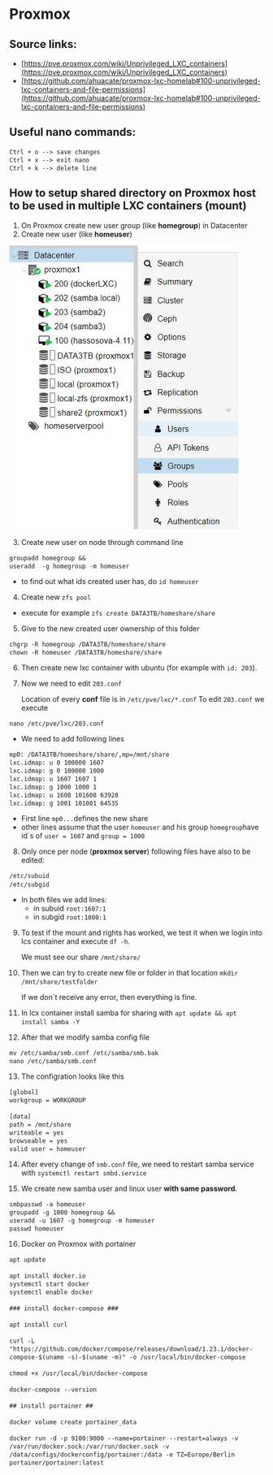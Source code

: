 # Proxmox

## Source  links:

- [https://pve.proxmox.com/wiki/Unprivileged_LXC_containers](https://pve.proxmox.com/wiki/Unprivileged_LXC_containers)
- [https://github.com/ahuacate/proxmox-lxc-homelab#100-unprivileged-lxc-containers-and-file-permissions](https://github.com/ahuacate/proxmox-lxc-homelab#100-unprivileged-lxc-containers-and-file-permissions)

## Useful nano commands:
```
Ctrl + o --> save changes
Ctrl + x --> exit nano
Ctrl + k --> delete line
```


## How to setup shared directory on Proxmox host to be used in multiple LXC containers (mount)

1. On Proxmox create new user group (like **homegroup**) in Datacenter
2. Create new user (like **homeuser**)

![Proxmox user](images/Proxmox_user_group.jpg)

3. Create new user on node through command line 
```
groupadd homegroup &&
useradd  -g homegroup -m homeuser
```
- to find out what ids created user has, do `id homeuser`

4. Create new `zfs pool`
- execute for example `zfs create DATA3TB/homeshare/share`
5. Give to the new created user ownership of this folder
```
chgrp -R homegroup /DATA3TB/homeshare/share
chown -R homeuser /DATA3TB/homeshare/share
```
6. Then create new lxc container with ubuntu (for example with `id: 203`).
7. Now we need to edit `203.conf`

    Location of every **conf** file is in `/etc/pve/lxc/*.conf`
    To edit `203.conf` we execute 
```
nano /etc/pve/lxc/203.conf
```
- We need to add following lines 
```
mp0: /DATA3TB/homeshare/share/,mp=/mnt/share
lxc.idmap: u 0 100000 1607
lxc.idmap: g 0 100000 1000
lxc.idmap: u 1607 1607 1
lxc.idmap: g 1000 1000 1
lxc.idmap: u 1608 101608 63928
lxc.idmap: g 1001 101001 64535
```
- First line `mp0...`defines the new share
- other lines assume that the user `homeuser` and his group `homegroup`have id´s of `user = 1607` and `group = 1000`
8. Only once per node (**proxmox server**) following files have also to be edited:
```markdown
/etc/subuid
/etc/subgid
```
- In both files we add lines:
  - in subuid `root:1607:1`
  - in subgid `root:1000:1`

9. To test if the mount and rights has worked, we test it when we login into lcs container and execute `df -h`.

    We must see our share `/mnt/share/`
10. Then we can try to create new file or folder in that location `mkdir /mnt/share/testfolder`

    If we don´t receive any error, then everything is fine.
11. In lcx container install samba for sharing with `apt update && apt install samba -Y`
12. After that we modify samba config file
```
mv /etc/samba/smb.conf /etc/samba/smb.bak
nano /etc/samba/smb.conf
```
13. The configration looks like this 
```Nginx
[global]
workgroup = WORKGROUP

[data]
path = /mnt/share
writeable = yes
browseable = yes
valid user = homeuser
```
14. After every change of `smb.conf` file, we need to restart samba service with `systemctl restart smbd.service`

15. We create new samba user and linux user **with same password**.
```
smbpasswd -a homeuser
groupadd -g 1000 homegroup &&
useradd -u 1607 -g homegroup -m homeuser
passwd homeuser
```


16. Docker on Proxmox with portainer 
```
apt update
 
apt install docker.io
systemctl start docker
systemctl enable docker
 
### install docker-compose ###
 
apt install curl
 
curl -L "https://github.com/docker/compose/releases/download/1.23.1/docker-compose-$(uname -s)-$(uname -m)" -o /usr/local/bin/docker-compose
 
chmod +x /usr/local/bin/docker-compose
 
docker-compose --version
 
## install portainer ##
 
docker volume create portainer_data
 
docker run -d -p 9100:9000 --name=portainer --restart=always -v /var/run/docker.sock:/var/run/docker.sock -v /data/configs/dockerconfig/portainer:/data -e TZ=Europe/Berlin  portainer/portainer:latest
```
